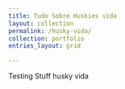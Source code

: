 ```yaml
---
title: Tudo Sobre Huskies vida
layout: collection
permalink: /husky-vida/
collection: portfolio
entries_layout: grid

---
```

Testing Stuff husky vida